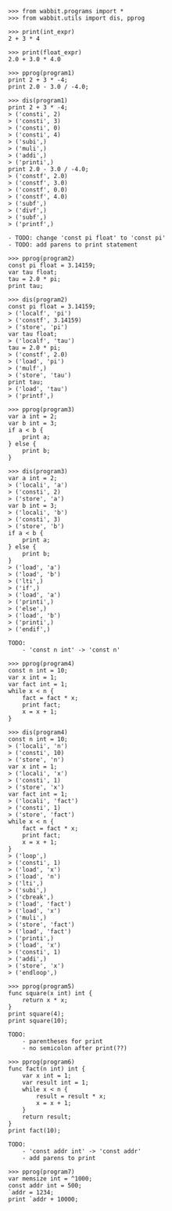     >>> from wabbit.programs import *
    >>> from wabbit.utils import dis, pprog

    >>> print(int_expr)
    2 + 3 * 4

    >>> print(float_expr)
    2.0 + 3.0 * 4.0

    >>> pprog(program1)
    print 2 + 3 * -4;
    print 2.0 - 3.0 / -4.0;

    >>> dis(program1)
    print 2 + 3 * -4;
    > ('consti', 2)
    > ('consti', 3)
    > ('consti', 0)
    > ('consti', 4)
    > ('subi',)
    > ('muli',)
    > ('addi',)
    > ('printi',)
    print 2.0 - 3.0 / -4.0;
    > ('constf', 2.0)
    > ('constf', 3.0)
    > ('constf', 0.0)
    > ('constf', 4.0)
    > ('subf',)
    > ('divf',)
    > ('subf',)
    > ('printf',)

    - TODO: change 'const pi float' to 'const pi'
    - TODO: add parens to print statement

    >>> pprog(program2)
    const pi float = 3.14159;
    var tau float;
    tau = 2.0 * pi;
    print tau;

    >>> dis(program2)
    const pi float = 3.14159;
    > ('localf', 'pi')
    > ('constf', 3.14159)
    > ('store', 'pi')
    var tau float;
    > ('localf', 'tau')
    tau = 2.0 * pi;
    > ('constf', 2.0)
    > ('load', 'pi')
    > ('mulf',)
    > ('store', 'tau')
    print tau;
    > ('load', 'tau')
    > ('printf',)

    >>> pprog(program3)
    var a int = 2;
    var b int = 3;
    if a < b {
        print a;
    } else {
        print b;
    }

    >>> dis(program3)
    var a int = 2;
    > ('locali', 'a')
    > ('consti', 2)
    > ('store', 'a')
    var b int = 3;
    > ('locali', 'b')
    > ('consti', 3)
    > ('store', 'b')
    if a < b {
        print a;
    } else {
        print b;
    }
    > ('load', 'a')
    > ('load', 'b')
    > ('lti',)
    > ('if',)
    > ('load', 'a')
    > ('printi',)
    > ('else',)
    > ('load', 'b')
    > ('printi',)
    > ('endif',)

    TODO: 
        - 'const n int' -> 'const n'

    >>> pprog(program4)
    const n int = 10;
    var x int = 1;
    var fact int = 1;
    while x < n {
        fact = fact * x;
        print fact;
        x = x + 1;
    }

    >>> dis(program4)
    const n int = 10;
    > ('locali', 'n')
    > ('consti', 10)
    > ('store', 'n')
    var x int = 1;
    > ('locali', 'x')
    > ('consti', 1)
    > ('store', 'x')
    var fact int = 1;
    > ('locali', 'fact')
    > ('consti', 1)
    > ('store', 'fact')
    while x < n {
        fact = fact * x;
        print fact;
        x = x + 1;
    }
    > ('loop',)
    > ('consti', 1)
    > ('load', 'x')
    > ('load', 'n')
    > ('lti',)
    > ('subi',)
    > ('cbreak',)
    > ('load', 'fact')
    > ('load', 'x')
    > ('muli',)
    > ('store', 'fact')
    > ('load', 'fact')
    > ('printi',)
    > ('load', 'x')
    > ('consti', 1)
    > ('addi',)
    > ('store', 'x')
    > ('endloop',)

    >>> pprog(program5)
    func square(x int) int {
        return x * x;
    }
    print square(4);
    print square(10);

    TODO:
        - parentheses for print
        - no semicolon after print(??)

    >>> pprog(program6)
    func fact(n int) int {
        var x int = 1;
        var result int = 1;
        while x < n {
            result = result * x;
            x = x + 1;
        }
        return result;
    }
    print fact(10);

    TODO:
        - 'const addr int' -> 'const addr'
        - add parens to print

    >>> pprog(program7)
    var memsize int = ^1000;
    const addr int = 500;
    `addr = 1234;
    print `addr + 10000;
